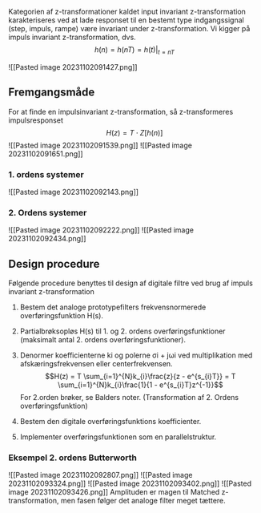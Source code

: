 Kategorien af z-transformationer kaldet input invariant z-transformation karakteriseres ved at lade responset til en bestemt type indgangssignal (step, impuls, rampe) være invariant under z-transformation.
Vi kigger på impuls invariant z-transformation, dvs.
$$h(n)=h(nT)=h(t) \vert _{t=nT}$$

![[Pasted image 20231102091427.png]]

## Fremgangsmåde
For at finde en impulsinvariant z-transformation, så z-transformeres impulsresponset
$$H(z)=T \cdot Z[h(n)]$$
![[Pasted image 20231102091539.png]]
![[Pasted image 20231102091651.png]]

### 1. ordens systemer
![[Pasted image 20231102092143.png]]

### 2. Ordens systemer
![[Pasted image 20231102092222.png]]
![[Pasted image 20231102092434.png]]

## Design procedure
Følgende procedure benyttes til design af digitale filtre ved brug af impuls invariant z-transformation
1. Bestem det analoge prototypefilters frekvensnormerede overføringsfunktion H(s).
2. Partialbrøksopløs H(s) til 1. og 2. ordens overføringsfunktioner (maksimalt antal 2. ordens overføringsfunktioner).
3. Denormer koefficienterne ki og polerne σi + jωi ved multiplikation med afskæringsfrekvensen eller centerfrekvensen.
$$H(z) = T \sum_{i=1}^{N}k_{i}\frac{z}{z - e^{s_{i}T}} = T \sum_{i=1}^{N}k_{i}\frac{1}{1 - e^{s_{i}T}z^{-1}}$$
For 2.orden brøker, se Balders noter. (Transformation af 2. Ordens overføringsfunktion)
1. Bestem den digitale overføringsfunktions koefficienter.

2. Implementer overføringsfunktionen som en parallelstruktur.

### Eksempel 2. ordens Butterworth
![[Pasted image 20231102092807.png]]
![[Pasted image 20231102093324.png]]
![[Pasted image 20231102093402.png]]
![[Pasted image 20231102093426.png]]
Amplituden er magen til Matched z-transformation, men fasen følger det analoge filter meget tættere.